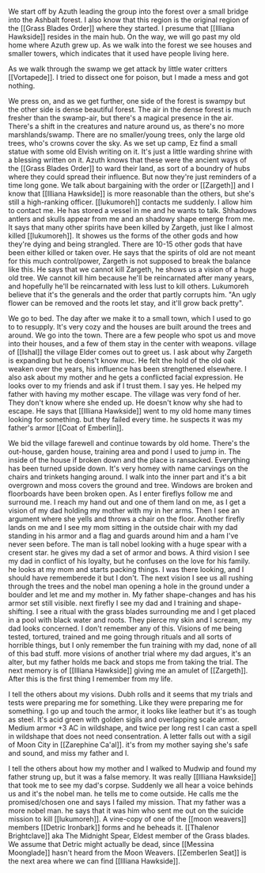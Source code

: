 We start off by Azuth leading the group into the forest over a small bridge into the Ashbalt forest. I also know that this region is the original region of the [[Grass Blades Order]] where they started. I presume that [[Illiana Hawkside]] resides in the main hub. On the way, we will go past my old home where Azuth grew up.
As we walk into the forest we see houses and smaller towers, which indicates that it used have people living here.

As we walk through the swamp we get attack by little water critters [[Vortapede]]. I tried to dissect one for poison, but I made a mess and got nothing.

We press on, and as we get further, one side of the forest is swampy but the other side is dense beautiful forest. The air in the dense forest is much fresher than the swamp-air, but there's a magical presence in the air. There's a shift in the creatures and nature around us, as there's no more marshlands/swamp. There are no smaller/young trees, only the large old trees, who's crowns cover the sky.  As we set up camp, Ez find a small statue with some old Elvish writing on it. It's just a little warding shrine with a blessing written on it.
Azuth knows that these were the ancient ways of the [[Grass Blades Order]] to ward their land, as sort of a boundry of hubs where they could spread their influence. But now they're just reminders of a time long gone.
We talk about bargaining with the order or [[Zargeth]] and I know that [[Illiana Hawkside]] is more reasonable than the others, but she's still a high-ranking officer.
[[lukumoreh]] contacts me suddenly. I allow him to contact me. He has stored a vessel in me and he wants to talk. Shhadows antlers and skulls appear from me and an shadowy shape emerge from me. It says that many other spirits have been killed by Zargeth, just like I almost killed [[lukumoreh]]. It showes us the forms of the other gods and how they're dying and being strangled. There are 10-15 other gods that have been either killed or taken over. He says that the spirits of old are not meant for this much control/power, Zargeth is not supposed to break the balance like this. He says that we cannot kill Zargeth, he shows us a vision of a huge old tree. We cannot kill him because he'll be reincarnated after many years, and hopefully he'll be reincarnated with less lust to kill others. Lukumoreh believe that it's the generals and the order that partly corrupts him.
"An ugly flower can be removed and the roots let stay, and it'll grow back pretty".

We go to bed.
The day after we make it to a small town, which I used to go to to resupply. It's very cozy and the houses are built around the trees and around. We go into the town. There are a few people who spot us and move into their houses, and a few of them stay in the center with weapons. village of [[Ishal]] the village Elder comes out to greet us.
I ask about why Zargeth is expanding but he doens't know muc. He felt the hold of the old oak weaken over the years, his influence has been strengthened elsewhere.
I also ask about my mother and he gets a conflicted facial expression. He looks over to my friends and ask if I trust them. I say yes.
He helped my father with having my mother escape. The village was very fond of her. They don't know where she ended up. He doesn't know why she had to escape. He says that [[Illiana Hawkside]] went to my old home many times looking for something. but they failed every time. he suspects it was my father's armor [[Coat of Emberlin]].

We bid the village farewell and continue towards by old home. There's the out-house, garden house, training area and pond I used to jump in. The inside of the house if broken down and the place is ransacked. Everything has been turned upside down. It's very homey with name carvings on the chairs and trinkets hanging around. I walk into the inner part and it's a bit overgrown and moss covers the ground and tree. Windows are broken and floorboards have been broken open. As I enter fireflys follow me and surround me. I reach my hand out and one of them land on me, as I get a vision of my dad holding my mother with my in her arms. Then I see an argument where she yells and throws a chair on the floor. Another firefly lands on me and I see my mom sitting in the outside chair with my dad standing in his armor and a flag and guards around him and a ham I've never seen before. The man is tall nobel looking with a huge spear with a cresent star. he gives my dad a set of armor and bows.
A third vision I see my dad in conflict of his loyalty, but he confuses on the love for his family. he looks at my mom and starts packing things. I was there looking, and I should have rememberede it but I don't.
The next vision I see us all rushing through the trees and the nobel man opening a hole in the ground under a boulder and let me and my mother in. My father shape-changes and has his armor set still visible.
next firefly I see my dad and I training and shape-shifting. I see a ritual with the grass blades surrounding me and I get placed in a pool with black water and roots. They pierce my skin and I scream, my dad looks concerned. I don't remember any of this.
Visions of me being tested, tortured, trained and me going through rituals and all sorts of horrible things, but I only remember the fun training with my dad, none of all of this bad stuff.
more visions of another trial where my dad argues, it's an alter, but my father holds me back and stops me from taking the trial.
The next memory is of [[Illiana Hawkside]] giving me an amulet of [[Zargeth]]. After this is the first thing I remember from my life.

I tell the others about my visions. Dubh rolls and it seems that my trials and tests were preparing me for something. Like they were preparing me for something.
I go up and touch the armor, it looks like leather but it's as tough as steel. It's acid green with golden sigils and overlapping scale armor. Medium armor +3 AC in wildshape, and twice per long rest I can cast a spell in wildshape that does not need consentration.
A letter falls out with a sigil of Moon City in [[Zarephine Ca'al]]. it's from my mother saying she's safe and sound, and miss my father and I.

I tell the others about how my mother and I walked to Mudwip and found my father strung up, but it was a false memory. It was really [[Illiana Hawkside]] that took me to see my dad's corpse.
Suddenly we all hear a voice behinds us and it's the nobel man. he tells me to come outside. He calls me the promised/chosen one and says I failed my mission. That my father was a more nobel man. he says that it was him who sent me out on the suicide mission to kill [[lukumoreh]].
A vine-copy of one of the [[moon weavers]] members [[Detric Ironbark]] forms and he beheads it.
[[Thalenor Brightclave]] aka The Midnight Spear, Eldest member of the Grass blades.
We assume that Detric might actually be dead, since [[Messina Moonglade]] hasn't heard from the Moon Weavers. 
[[Zemberlen Seat]] is the next area where we can find [[Illiana Hawkside]].
